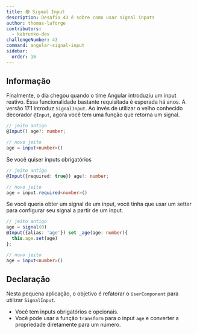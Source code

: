 ```yaml
---
title: 🟢 Signal Input
description: Desafio 43 é sobre como usar signal inputs
author: thomas-laforge
contributors:
  - kabrunko-dev
challengeNumber: 43
command: angular-signal-input
sidebar:
  order: 16
---
```


## Informação

Finalmente, o dia chegou quando o time Angular introduziu um input reativo. Essa funcionalidade bastante requisitada é esperada há anos. A versão 17.1 introduz `SignalInput`. Ao invés de utilizar o velho conhecido decorador `@Input`, agora você tem uma função que retorna um signal.

```ts
// jeito antigo
@Input() age?: number;

// novo jeito
age = input<number>()
```

Se você quiser inputs obrigatórios

```ts
// jeito antigo
@Input({required: true}) age!: number;

// novo jeito
age = input.required<number>()
```

Se você queria obter um signal de um input, você tinha que usar um setter para configurar seu signal a partir de um input.

```ts
// jeito antigo
age = signal(0)
@Input({alias: 'age'}) set _age(age: number){
  this.age.set(age)
};

// novo jeito
age = input<number>()
```

## Declaração

Nesta pequena aplicação, o objetivo é refatorar o `UserComponent` para utilizar `SignalInput`.

- Você tem inputs obrigatórios e opcionais.
- Você pode usar a função `transform` para o input `age` e converter a propriedade diretamente para um número.
